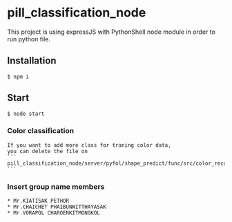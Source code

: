 # pill_classification_node
  
  This project is using expressJS with PythonShell node module in order to run python file.
  
## Installation
```
$ npm i
```
## Start
```
$ node start
```
### Color classification
	If you want to add more class for traning color data,
	you can delete the file on
	```
	pill_classification_node/server/pyfol/shape_predict/func/src/color_recognition_api/
	```
### Insert group name members
	* Mr.KIATISAK PETHOR
	* Mr.CHAICHET PHAIBUNWITTHAYASAK
	* Mr.VORAPOL CHAROENKITMONGKOL
